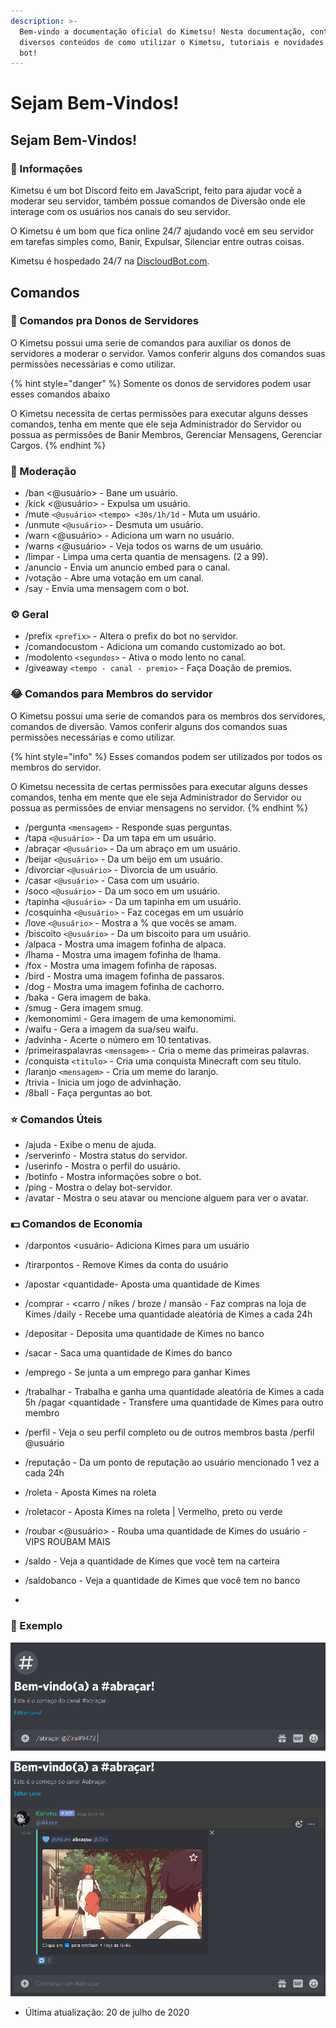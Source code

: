 ```yaml
---
description: >-
  Bem-vindo a documentação oficial do Kimetsu! Nesta documentação, conterá
  diversos conteúdos de como utilizar o Kimetsu, tutoriais e novidades sobre o
  bot!
---
```


# Sejam Bem-Vindos!

## Sejam Bem-Vindos!

### 📜 Informações

Kimetsu é um bot Discord feito em JavaScript, feito para ajudar você a moderar seu servidor, também possue comandos de Diversão onde ele interage com os usuários nos canais do seu servidor.

O Kimetsu é um bom que fica online 24/7 ajudando você em seu servidor em tarefas simples como, Banir, Expulsar, Silenciar entre outras coisas.

Kimetsu é hospedado 24/7 na [DiscloudBot.com](https://discloudbot.com/).

## Comandos

### 🔧 Comandos pra Donos de Servidores

O Kimetsu possui uma serie de comandos para auxiliar os donos de servidores a moderar o servidor. Vamos conferir alguns dos comandos suas permissões necessárias e como utilizar.

{% hint style="danger" %}
Somente os donos de servidores podem usar esses comandos abaixo

O Kimetsu necessita de certas permissões para executar alguns desses comandos, tenha em mente que ele seja Administrador do Servidor ou possua as permissões de Banir Membros, Gerenciar Mensagens, Gerenciar Cargos.
{% endhint %}

### 🔧 Moderação

* /ban &lt;@usuário&gt;  - Bane um usuário. 
* /kick &lt;@usuário&gt;  - Expulsa um usuário. 
* /mute `<@usuário>` `<tempo> <30s/1h/1d` - Muta um usuário. 
* /unmute `<@usuário>` - Desmuta um usuário.
* /warn &lt;@usuário&gt;  - Adiciona um warn no usuário. 
* /warns &lt;@usuário&gt; - Veja todos os warns de um usuário. 
* /limpar  - Limpa uma certa quantia de mensagens. \(2 a 99\). 
* /anuncio   - Envia um anuncio embed para o canal. 
* /votação   - Abre uma votação em um canal. 
* /say - Envia uma mensagem com o bot.

### ⚙️ Geral

* /prefix `<prefix>` - Altera o prefix do bot no servidor. 
* /comandocustom - Adiciona um comando customizado ao bot. 
* /modolento `<segundos>` - Ativa o modo lento no canal.
* /giveaway `<tempo - canal - premio>` - Faça Doação de premios.

### 😂 Comandos para Membros do servidor

O Kimetsu possui uma serie de comandos para os membros dos servidores, comandos de diversão. Vamos conferir alguns dos comandos suas permissões necessárias e como utilizar.

{% hint style="info" %}
Esses comandos podem ser utilizados por todos os membros do servidor.

O Kimetsu necessita de certas permissões para executar alguns desses comandos, tenha em mente que ele seja Administrador do Servidor ou possua as permissões de enviar mensagens no servidor.
{% endhint %}

* /pergunta `<mensagem>` - Responde suas perguntas. 
* /tapa `<@usuário>` - Da um tapa em um usuário. 
* /abraçar `<@usuário>` - Da um abraço em um usuário. 
* /beijar `<@usuário>` - Da um beijo em um usuário. 
* /divorciar `<@usuário>` - Divorcia de um usuário. 
* /casar `<@usuário>` - Casa com um usuário.
* /soco `<@usuário>` - Da um soco em um usuário. 
* /tapinha `<@usuário>` - Da um tapinha em um usuário. 
* /cosquinha `<@usuário>` - Faz cocegas em um usuário 
* /love `<@usuário>` - Mostra a % que vocês se amam. 
* /biscoito `<@usuário>` - Da um biscoito para um usuário.
* /alpaca - Mostra uma imagem fofinha de alpaca.
* /lhama - Mostra uma imagem fofinha de lhama.
* /fox - Mostra uma imagem fofinha de raposas. 
* /bird - Mostra uma imagem fofinha de passaros. 
* /dog - Mostra uma imagem fofinha de cachorro. 
* /baka - Gera imagem de baka. 
* /smug - Gera imagem smug. 
* /kemonomimi - Gera imagem de uma kemonomimi. 
* /waifu - Gera a imagem da sua/seu waifu. 
* /advinha - Acerte o número em 10 tentativas.
* /primeiraspalavras `<mensagem>` - Cria o meme das primeiras palavras.
* /conquista `<titulo>` - Cria uma conquista Minecraft com seu titulo.
* /laranjo `<mensagem>` - Cria um meme do laranjo. 
* /trivia - Inicia um jogo de advinhação. 
* /8ball - Faça perguntas ao bot.

### ⭐ Comandos Úteis

* /ajuda - Exibe o menu de ajuda. 
* /serverinfo - Mostra status do servidor. 
* /userinfo - Mostra o perfil do usuário. 
* /botinfo - Mostra informações sobre o bot. 
* /ping - Mostra o delay bot-servidor. 
* /avatar - Mostra o seu atavar ou mencione alguem para ver o avatar.

### 💵 Comandos de Economia

* /darpontos  &lt;usuário- Adiciona Kimes para um usuário
*  /tirarpontos  - Remove Kimes da conta do usuário 
* /apostar &lt;quantidade- Aposta uma quantidade de Kimes
*  /comprar - &lt;carro / nikes / broze / mansão - Faz compras na loja de Kimes /daily - Recebe uma quantidade aleatória de Kimes a cada 24h 
* /depositar  - Deposita uma quantidade de Kimes no banco 
* /sacar  - Saca uma quantidade de Kimes do banco 
* /emprego - Se junta a um emprego para ganhar Kimes 
* /trabalhar - Trabalha e ganha uma quantidade aleatória de Kimes a cada 5h /pagar &lt;quantidade - Transfere uma quantidade de Kimes para outro membro 
* /perfil - Veja o seu perfil completo ou de outros membros basta /perfil @usuário
*  /reputação  - Da um ponto de reputação ao usuário mencionado 1 vez a cada 24h 
* /roleta  - Aposta Kimes na roleta 
* /roletacor   - Aposta Kimes na roleta \| Vermelho, preto ou verde 
* /roubar &lt;@usuário&gt; - Rouba uma quantidade de Kimes do usuário - VIPS ROUBAM MAIS 
* /saldo - Veja a quantidade de Kimes que você tem na carteira 
* /saldobanco - Veja a quantidade de Kimes que você tem no banco



* 
### 🚀 Exemplo

![/abra&#xE7;ar @usu&#xE1;rio](.gitbook/assets/abracar.png)

![/abra&#xE7;ar @usu&#xE1;rio](.gitbook/assets/abracar2.png)

* Última atualização: 20 de julho de 2020

